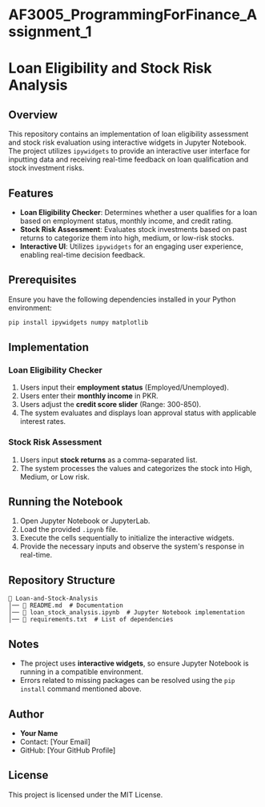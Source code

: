 # AF3005_ProgrammingForFinance_Assignment_1
# Loan Eligibility and Stock Risk Analysis

## Overview
This repository contains an implementation of loan eligibility assessment and stock risk evaluation using interactive widgets in Jupyter Notebook. The project utilizes `ipywidgets` to provide an interactive user interface for inputting data and receiving real-time feedback on loan qualification and stock investment risks.

## Features
- **Loan Eligibility Checker**: Determines whether a user qualifies for a loan based on employment status, monthly income, and credit rating.
- **Stock Risk Assessment**: Evaluates stock investments based on past returns to categorize them into high, medium, or low-risk stocks.
- **Interactive UI**: Utilizes `ipywidgets` for an engaging user experience, enabling real-time decision feedback.

## Prerequisites
Ensure you have the following dependencies installed in your Python environment:

```bash
pip install ipywidgets numpy matplotlib
```

## Implementation
### Loan Eligibility Checker
1. Users input their **employment status** (Employed/Unemployed).
2. Users enter their **monthly income** in PKR.
3. Users adjust the **credit score slider** (Range: 300-850).
4. The system evaluates and displays loan approval status with applicable interest rates.

### Stock Risk Assessment
1. Users input **stock returns** as a comma-separated list.
2. The system processes the values and categorizes the stock into High, Medium, or Low risk.

## Running the Notebook
1. Open Jupyter Notebook or JupyterLab.
2. Load the provided `.ipynb` file.
3. Execute the cells sequentially to initialize the interactive widgets.
4. Provide the necessary inputs and observe the system's response in real-time.

## Repository Structure
```
📂 Loan-and-Stock-Analysis
│── 📄 README.md  # Documentation
│── 📄 loan_stock_analysis.ipynb  # Jupyter Notebook implementation
│── 📄 requirements.txt  # List of dependencies
```

## Notes
- The project uses **interactive widgets**, so ensure Jupyter Notebook is running in a compatible environment.
- Errors related to missing packages can be resolved using the `pip install` command mentioned above.

## Author
- **Your Name**  
- Contact: [Your Email]
- GitHub: [Your GitHub Profile]

## License
This project is licensed under the MIT License.

